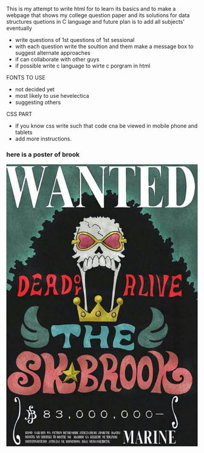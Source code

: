 This is my attempt to write html for to learn its basics and to make a webpage that shows my college question paper and its solutions for data structures quetions in C language
and future plan is to add all subjects' eventually
- write questions of 1st questions of 1st sessional
- with each question write the soultion and them make a message box to suggest alternate approaches
- if can collaborate with other guys
- if possible write c language to wirte c porgram in html

FONTS TO USE
- not decided yet
- most likely to use hevelectica
- suggesting others


CSS PART
- if you know css write such that code cna be viewed in mobile phone and tablets
- add more instructions.


### here is a poster of brook
![image](images/Wanted%20Brook-%20635x935.jpg)